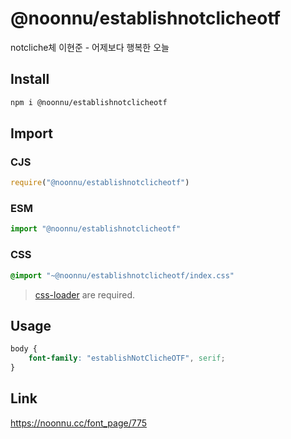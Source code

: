 # @noonnu/establishnotclicheotf
notcliche체 이현준 - 어제보다 행복한 오늘

## Install
```sh
npm i @noonnu/establishnotclicheotf
```
## Import
### CJS
```js
require("@noonnu/establishnotclicheotf")
```
### ESM
```js
import "@noonnu/establishnotclicheotf"
```
### CSS 
```css
@import "~@noonnu/establishnotclicheotf/index.css"
```
> [css-loader](https://github.com/webpack-contrib/css-loader) are required.

## Usage
```css
body {
    font-family: "establishNotClicheOTF", serif;
}
```

## Link
https://noonnu.cc/font_page/775
